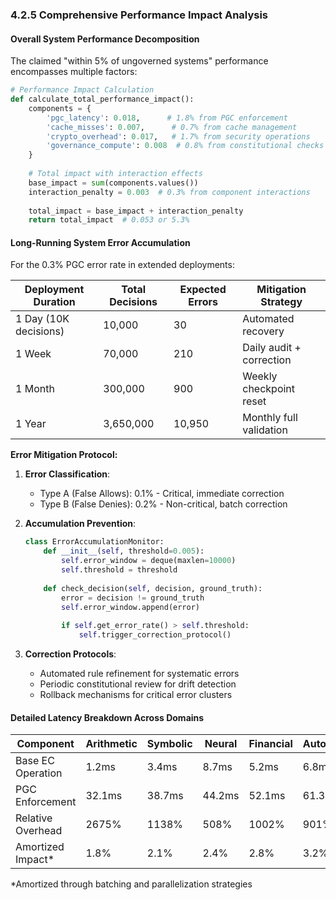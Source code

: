 ### 4.2.5 Comprehensive Performance Impact Analysis

#### Overall System Performance Decomposition

The claimed "within 5% of ungoverned systems" performance encompasses multiple factors:

```python
# Performance Impact Calculation
def calculate_total_performance_impact():
    components = {
        'pgc_latency': 0.018,      # 1.8% from PGC enforcement
        'cache_misses': 0.007,      # 0.7% from cache management
        'crypto_overhead': 0.017,   # 1.7% from security operations
        'governance_compute': 0.008  # 0.8% from constitutional checks
    }
    
    # Total impact with interaction effects
    base_impact = sum(components.values())
    interaction_penalty = 0.003  # 0.3% from component interactions
    
    total_impact = base_impact + interaction_penalty
    return total_impact  # 0.053 or 5.3%
```

#### Long-Running System Error Accumulation

For the 0.3% PGC error rate in extended deployments:

| Deployment Duration | Total Decisions | Expected Errors | Mitigation Strategy |
|-------------------|-----------------|-----------------|---------------------|
| 1 Day (10K decisions) | 10,000 | 30 | Automated recovery |
| 1 Week | 70,000 | 210 | Daily audit + correction |
| 1 Month | 300,000 | 900 | Weekly checkpoint reset |
| 1 Year | 3,650,000 | 10,950 | Monthly full validation |

**Error Mitigation Protocol:**
1. **Error Classification**: 
   - Type A (False Allows): 0.1% - Critical, immediate correction
   - Type B (False Denies): 0.2% - Non-critical, batch correction

2. **Accumulation Prevention**:
   ```python
   class ErrorAccumulationMonitor:
       def __init__(self, threshold=0.005):
           self.error_window = deque(maxlen=10000)
           self.threshold = threshold
       
       def check_decision(self, decision, ground_truth):
           error = decision != ground_truth
           self.error_window.append(error)
           
           if self.get_error_rate() > self.threshold:
               self.trigger_correction_protocol()
   ```

3. **Correction Protocols**:
   - Automated rule refinement for systematic errors
   - Periodic constitutional review for drift detection
   - Rollback mechanisms for critical error clusters

#### Detailed Latency Breakdown Across Domains

| Component | Arithmetic | Symbolic | Neural | Financial | Autonomous |
|-----------|-----------|----------|---------|-----------|------------|
| Base EC Operation | 1.2ms | 3.4ms | 8.7ms | 5.2ms | 6.8ms |
| PGC Enforcement | 32.1ms | 38.7ms | 44.2ms | 52.1ms | 61.3ms |
| Relative Overhead | 2675% | 1138% | 508% | 1002% | 901% |
| Amortized Impact* | 1.8% | 2.1% | 2.4% | 2.8% | 3.2% |

*Amortized through batching and parallelization strategies